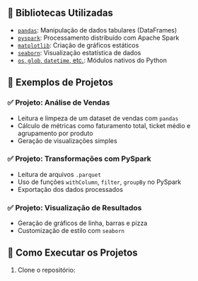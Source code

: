 
## 🧰 Bibliotecas Utilizadas

- [`pandas`](https://pandas.pydata.org/): Manipulação de dados tabulares (DataFrames)
- [`pyspark`](https://spark.apache.org/docs/latest/api/python/): Processamento distribuído com Apache Spark
- [`matplotlib`](https://matplotlib.org/): Criação de gráficos estáticos
- [`seaborn`](https://seaborn.pydata.org/): Visualização estatística de dados
- [`os`, `glob`, `datetime`, etc.](https://docs.python.org/3/): Módulos nativos do Python

## 📌 Exemplos de Projetos

### ✅ Projeto: Análise de Vendas
- Leitura e limpeza de um dataset de vendas com `pandas`
- Cálculo de métricas como faturamento total, ticket médio e agrupamento por produto
- Geração de visualizações simples

### ✅ Projeto: Transformações com PySpark
- Leitura de arquivos `.parquet`
- Uso de funções `withColumn`, `filter`, `groupBy` no PySpark
- Exportação dos dados processados

### ✅ Projeto: Visualização de Resultados
- Geração de gráficos de linha, barras e pizza
- Customização de estilo com `seaborn`

## 🧪 Como Executar os Projetos

1. Clone o repositório:
```bash

